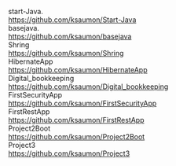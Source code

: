 start-Java.   
https://github.com/ksaumon/Start-Java   
basejava.   
https://github.com/ksaumon/basejava   
Shring    
https://github.com/ksaumon/Shring   
HibernateApp    
https://github.com/ksaumon/HibernateApp   
Digital_bookkeeping   
https://github.com/ksaumon/Digital_bookkeeping   
FirstSecurityApp   
https://github.com/ksaumon/FirstSecurityApp   
FirstRestApp    
https://github.com/ksaumon/FirstRestApp   
Project2Boot    
https://github.com/ksaumon/Project2Boot    
Project3    
https://github.com/ksaumon/Project3
